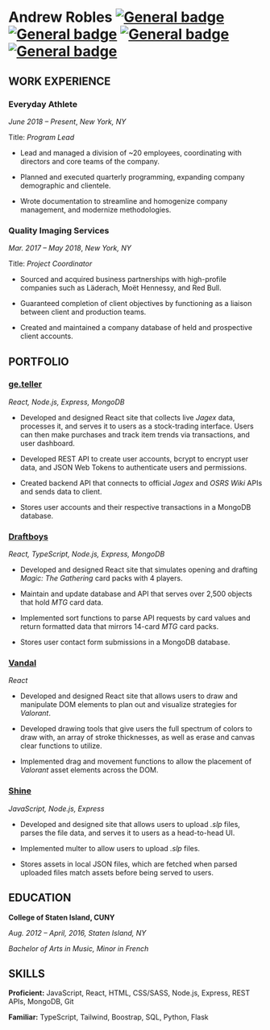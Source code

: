 # Andrew Robles <a href="https://andrewrobles.dev/" target="_blank">[![General badge](https://img.shields.io/badge/Portfolio-c5d8a4.svg)](https://andrewrobles.dev/)</a> <a href="mailto:AndrewJordanRobles@gmail.com" target="_blank">[![General badge](https://img.shields.io/badge/Gmail-red.svg)](mailto:AndrewJordanRobles@gmail.com)</a> <a href="https://www.linkedin.com/in/andrew-robles/" target="_blank">[![General badge](https://img.shields.io/badge/LinkedIn-blue.svg)](https://www.linkedin.com/in/andrew-robles/)</a> <a href="https://drive.google.com/file/d/1JmxgubBkdJJ_0k5dg4baF_brgSA9tcXx/view?usp=sharing" target="_blank">[![General badge](https://img.shields.io/badge/Resume-blueviolet.svg)](https://drive.google.com/file/d/1JmxgubBkdJJ_0k5dg4baF_brgSA9tcXx/view?usp=sharing)</a>


## WORK EXPERIENCE

### Everyday Athlete

_June 2018 – Present_, _New York, NY_

Title: _Program Lead_  

- Lead and managed a division of ~20 employees, coordinating with directors and core teams of the company.

- Planned and executed quarterly programming, expanding company demographic and clientele.

- Wrote documentation to streamline and homogenize company management, and modernize methodologies.

### Quality Imaging Services

_Mar. 2017 – May 2018_, _New York, NY_

Title: _Project Coordinator_

- Sourced and acquired business partnerships with high-profile companies such as Läderach, Moët Hennessy, and Red Bull.

- Guaranteed completion of client objectives by functioning as a liaison between client and production teams.

- Created and maintained a company database of held and prospective client accounts.

## PORTFOLIO

### [ge.teller](https://ge-teller.com)

_React, Node.js, Express, MongoDB_

- Developed and designed React site that collects live _Jagex_ data, processes it, and serves it to users as a stock-trading  interface. Users can then make purchases and track item trends via transactions, and user dashboard.

- Developed REST API to create user accounts, bcrypt to encrypt user data, and JSON Web Tokens to authenticate users and permissions.

- Created backend API that connects to official _Jagex_ and _OSRS Wiki_ APIs and sends data to client.

- Stores user accounts and their respective transactions in a MongoDB database.

### [Draftboys](https://www.draft-boys.com)

_React, TypeScript, Node.js, Express, MongoDB_

- Developed and designed React site that simulates opening and drafting _Magic: The Gathering_ card packs with 4 players.

- Maintain and update database and API that serves over 2,500 objects that hold _MTG_ card data.

- Implemented sort functions to parse API requests by card values and return formatted data that mirrors 14-card _MTG_ card packs.

- Stores user contact form submissions in a MongoDB database.

### [Vandal](https://www.vandal-draw.com)

_React_

- Developed and designed React site that allows users to draw and manipulate DOM elements to plan out and visualize strategies for _Valorant_.

- Developed drawing tools that give users the full spectrum of colors to draw with, an array of stroke thicknesses, as well as erase and canvas clear functions to utilize.

- Implemented drag and movement functions to allow the placement of _Valorant_ asset elements across the DOM.

### [Shine](https://www.shinessbm.com)

_JavaScript, Node.js, Express_

- Developed and designed site that allows users to upload _.slp_ files, parses the file data, and serves it to users as a head-to-head UI.

- Implemented multer to allow users to upload _.slp_ files.

- Stores assets in local JSON files, which are fetched when parsed uploaded files match assets before being served to users.

## EDUCATION

**College of Staten Island, CUNY** 

_Aug. 2012 – April, 2016, Staten Island, NY_

_Bachelor of Arts in Music, Minor in French_

## SKILLS
**Proficient:** JavaScript, React, HTML, CSS/SASS, Node.js, Express, REST APIs, MongoDB, Git

**Familiar:** TypeScript, Tailwind, Boostrap, SQL, Python, Flask
